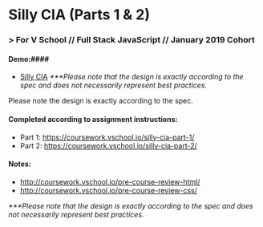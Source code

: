 # Silly CIA (Parts 1 & 2)
### > For V School // Full Stack JavaScript // January 2019 Cohort

#### Demo:####
- <a href="http://htmlpreview.github.com/?https://github.com/yummywakame/V-School-Assignments/blob/master/exercises/week-01/02-03-silly-cia/index.html">Silly CIA</a>
*_***Please note that the design is exactly according to the spec and does not necessarily represent best practices._*

Please note the design is exactly according to the spec.

#### Completed according to assignment instructions: 
- Part 1: https://coursework.vschool.io/silly-cia-part-1/
- Part 2: https://coursework.vschool.io/silly-cia-part-2/

#### Notes: 
- http://coursework.vschool.io/pre-course-review-html/
- http://coursework.vschool.io/pre-course-review-css/

*_***Please note that the design is exactly according to the spec and does not necessarily represent best practices._*
